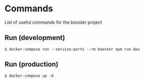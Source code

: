 # Commands
List of useful commands for the booster project

## Run (development)
```
$ docker-compose run --service-ports --rm booster npm run dev
```

## Run (production)
```
$ docker-compose up -d
```
